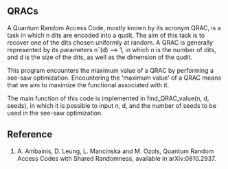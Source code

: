 QRACs
-----
A Quantum Random Access Code, mostly known by its acronym QRAC, is a task in which n dits are encoded into a qudit. The aim of this task is to recover one of the dits chosen uniformly at random. A QRAC is generally represented by its parameters nˆ(d) --> 1, in which n is the number of dits, and d is the size of the dits, as well as the dimension of the qudit.

This program encounters the maximum value of a QRAC by performing a see-saw optimization. Encountering the 'maximum value' of a QRAC means that we aim to maximize the functional associated with it.

The main function of this code is implemented in find_QRAC_value(n, d, seeds), in which it is possible to input n, d, and the number of seeds to be used in the see-saw optimization.

Reference
----------
1. A. Ambainis, D. Leung, L. Mancinska and M. Ozols, Quantum Random Access Codes with Shared Randomness, available in arXiv:0810.2937.
